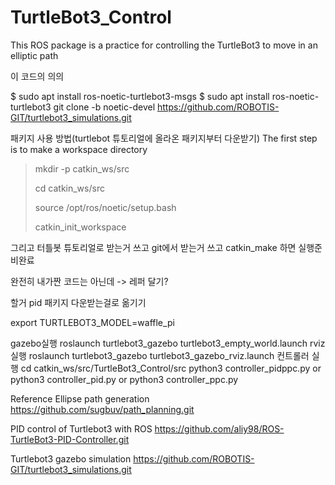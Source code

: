 # TurtleBot3_Control
This ROS package is a practice for controlling the TurtleBot3 to move in an elliptic path 

이 코드의 의의

$ sudo apt install ros-noetic-turtlebot3-msgs
$ sudo apt install ros-noetic-turtlebot3
git clone -b noetic-devel https://github.com/ROBOTIS-GIT/turtlebot3_simulations.git

패키지 사용 방법(turtlebot 튜토리얼에 올라온 패키지부터 다운받기)
The first step is to make a workspace directory 
> mkdir -p catkin_ws/src 
> 
> cd catkin_ws/src
>
> source /opt/ros/noetic/setup.bash
>
> catkin_init_workspace
>
그리고 터틀봇 튜토리얼로 받는거 쓰고
git에서 받는거 쓰고
catkin_make 하면 실행준비완료

완전히 내가짠 코드는 아닌데 -> 레퍼 달기?

할거
pid 패키지 다운받는걸로 옮기기

export TURTLEBOT3_MODEL=waffle_pi

gazebo실행
roslaunch turtlebot3_gazebo turtlebot3_empty_world.launch
rviz실행
roslaunch turtlebot3_gazebo turtlebot3_gazebo_rviz.launch
컨트롤러 실행
cd catkin_ws/src/TurtleBot3_Control/src
python3 controller_pidppc.py
or
python3 controller_pid.py
or
python3 controller_ppc.py


Reference
Ellipse path generation
https://github.com/sugbuv/path_planning.git

PID control of Turtlebot3 with ROS
https://github.com/aliy98/ROS-TurtleBot3-PID-Controller.git

Turtlebot3 gazebo simulation
https://github.com/ROBOTIS-GIT/turtlebot3_simulations.git

